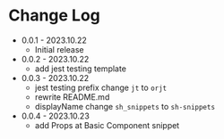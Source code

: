# Change Log

- 0.0.1 - 2023.10.22
  - Initial release
- 0.0.2 - 2023.10.22
  - add jest testing template
- 0.0.3 - 2023.10.22
  - jest testing prefix change `jt` to `orjt`
  - rewrite README.md
  - displayName change `sh_snippets` to `sh-snippets`
- 0.0.4 - 2023.10.23
  - add Props at Basic Component snippet
